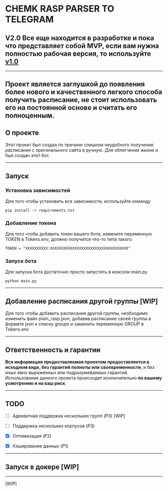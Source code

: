 <!-- markdownlint-disable MD053 MD040  -->
# CHEMK RASP PARSER TO TELEGRAM

## V2.0 Все еще находится в разработке и пока что представляет собой MVP, если вам нужна полностью рабочая версия, то используйте [v1.0](https://github.com/SatSea/Chemk-Rasp-Parser-To-Telegram/tree/v1.0)

***

## Проект является заглушкой до появления более нового и качественного легкого способа получить расписание, не стоит использовать его на постоянной основе и считать его полноценным.

## О проекте

Этот проект был создан по причине слишком неудобного получения расписания с оригинального сайта в ручную. Для облегчения жизни и был создан этот бот.

***

## Запуск

### Установка зависимостей

Для того чтобы установить все зависимости, используйте команду

```console
pip install -r requirements.txt
```

### Добавление токена

Для того чтобы добавить токен вашего бота, измените переменную TOKEN в Tokens.env, должно получится что-то типа такого

```
TOKEN = "XXXXXXXXXX:XXXXXXXXXXXXXXXXXXXXXXXXXXXXXXXXXXX"
```

### Запуск бота

Для запуска бота достаточно просто запустить в консоли main.py

```console
python main.py
```

***

## Добавление расписания другой группы [WIP]

Для того чтобы добавить расписание другой группы, необходимо изменить файл plain_rasp.json, добавив расписание своей группы в формате json к списку groups и заменить переменную GROUP в Tokens.env

***

## Ответственность и гарантии

**Вся информация предоставляемая проектом предоставляется в исходном виде, без гарантий полноты или своевременности**, и без иных явно выраженных или подразумеваемых гарантий. Использование данного проекта происходит исключительно **по вашему усмотрению и на ваш риск**.

***

## TODO

- [ ] Адекватная поддержка нескольких групп (P3) [WIP]

- [ ] Поддержка нескольких корпусов (P3)

- [x] Оптимизация (P2) 

- [x] Кэширование данных (P1)

***

## Запуск в докере [WIP]

***

[WIP]

[Writed by SahsaGHT(lysk) 🐲 under the supervision of Aestas as Satsea]::
